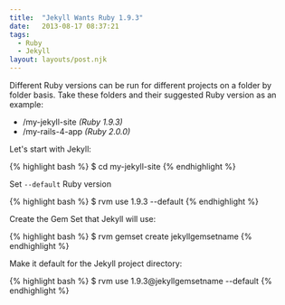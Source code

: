 ```yaml
---
title:  "Jekyll Wants Ruby 1.9.3"
date:   2013-08-17 08:37:21
tags:
  - Ruby
  - Jekyll
layout: layouts/post.njk
---
```


Different Ruby versions can be run for different projects on a folder by folder basis. Take these folders and their suggested Ruby version as an example:

- /my-jekyll-site _(Ruby 1.9.3)_
- /my-rails-4-app _(Ruby 2.0.0)_

Let's start with Jekyll:

{% highlight bash %}
$ cd my-jekyll-site
{% endhighlight %}

Set `--default` Ruby version

{% highlight bash %}
$ rvm use 1.9.3 --default
{% endhighlight %}


Create the Gem Set that Jekyll will use:

{% highlight bash %}
$ rvm gemset create jekyllgemsetname
{% endhighlight %}

Make it default for the Jekyll project directory:

{% highlight bash %}
$ rvm use 1.9.3@jekyllgemsetname --default
{% endhighlight %}
